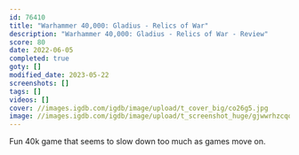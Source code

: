 ```yaml
---
id: 76410
title: "Warhammer 40,000: Gladius - Relics of War"
description: "Warhammer 40,000: Gladius - Relics of War - Review"
score: 80
date: 2022-06-05
completed: true
goty: []
modified_date: 2023-05-22
screenshots: []
tags: []
videos: []
cover: //images.igdb.com/igdb/image/upload/t_cover_big/co26g5.jpg
image: //images.igdb.com/igdb/image/upload/t_screenshot_huge/gjwwrhzcqqu4djqkwgur.jpg
---
```

Fun 40k game that seems to slow down too much as games move on.